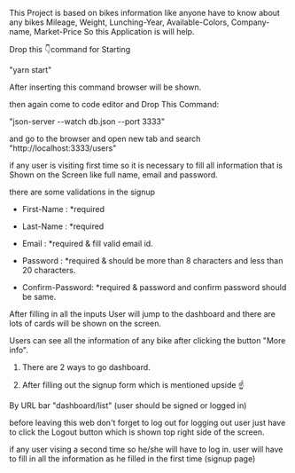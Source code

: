 This Project is based on bikes information like anyone have to know about any bikes Mileage, Weight, Lunching-Year, Available-Colors, Company-name, Market-Price So this Application is will help.

Drop this :point_down:command for Starting

"yarn start"


After inserting this command browser will be shown.

then again come to code editor and Drop This Command:

"json-server --watch db.json --port 3333"

and go to the browser and open new tab and search "http://localhost:3333/users"

if any user is visiting first time so it is necessary to fill all information that is Shown on the Screen like full name, email and password.

there are some validations in the signup

- First-Name : *required

- Last-Name : *required

- Email : *required & fill valid email id.

- Password : *required & should be more than 8 characters and less than 20 characters.

- Confirm-Password: *required & password and confirm password should be same.

After filling in all the inputs User will jump to the dashboard and there are lots of cards will be shown on the screen.

Users can see all the information of any bike after clicking the button  "More info".

1. There are 2  ways to go dashboard.

2. After filling out the signup form which is mentioned upside :point_up:

By URL bar "dashboard/list" (user should be signed or logged in)

before leaving this web don't forget to log out for logging out user just have to click the Logout button which is shown top right side of the screen.

if any user vising a second time so he/she will have to log in. user will have to fill in all the information as he filled in the first time (signup page)





